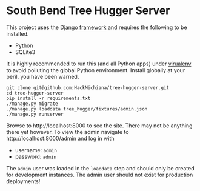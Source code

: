 # South Bend Tree Hugger Server

This project uses the [Django framework](https://www.djangoproject.com/) and requires the following to be installed.

* Python
* SQLite3

It is highly recommended to run this (and all Python apps) under [virualenv](http://docs.python-guide.org/en/latest/dev/virtualenvs/) to avoid polluting the global Python environment. Install globally at your peril, you have been warned.

```
git clone git@github.com:HackMichiana/tree-hugger-server.git
cd tree-hugger-server
pip install -r requirements.txt
./manage.py migrate
./manage.py loaddata tree_hugger/fixtures/admin.json
./manage.py runserver
```

Browse to http://localhost:8000 to see the site. There may not be anything there yet however.
To view the admin navigate to http://localhost:8000/admin and log in with

* username: `admin`
* password: `admin`

The `admin` user was loaded in the `loaddata` step and should only be created for development instances. The admin user should not exist for production deployments!
